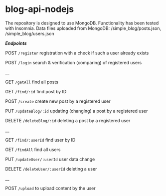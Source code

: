 # blog-api-nodejs

The repository is designed to use MongoDB. 
Functionality has been tested with Insomnia.
Data files uploaded from MongoDB: 
/simple_blog/posts.json, 
/simple_blog/users.json


__*Endpoints*__

POST `/register` registration with a check if such a user already exists

POST `/login` search & verification (comparing) of registered users  

__

GET `/getAll` find all posts

GET `/find/:id` find post by ID

POST `/create` create new post by a registered user

PUT `/updateBlog/:id` updating (changing) a post by a registered user

DELETE `/deleteBlog/:id` deleting a post by a registered user  

__

GET `/find/:userId` find user by ID

GET `/findAll` find all users

PUT `/updateUser/:userId` user data change

DELETE `/deleteUser/:userId` deleting a user  

__

POST `/upload` to upload content by the user
